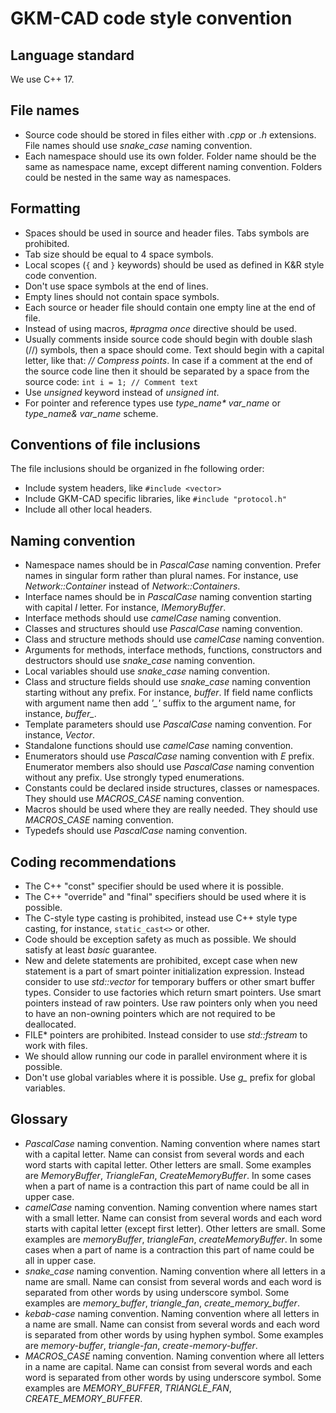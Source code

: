 # GKM-CAD code style convention

## Language standard
We use C++ 17.

## File names
* Source code should be stored in files either with *.cpp* or *.h* extensions.
  File names should use *snake_case* naming convention.
* Each namespace should use its own folder. Folder name should be the same as namespace name, except different naming convention.
  Folders could be nested in the same way as namespaces.

## Formatting
* Spaces should be used in source and header files. Tabs symbols are prohibited.
* Tab size should be equal to 4 space symbols.
* Local scopes (```{``` and ```}``` keywords) should be used as defined in K&R style code convention.
* Don't use space symbols at the end of lines.
* Empty lines should not contain space symbols.
* Each source or header file should contain one empty line at the end of file.
* Instead of using macros, *#pragma once* directive should be used.
* Usually comments inside source code should begin with double slash (//) symbols, then a space should come.
  Text should begin with a capital letter, like that: *// Compress points*.
  In case if a comment at the end of the source code line then it should be separated by a space from the source code:
  ```int i = 1; // Comment text```
* Use *unsigned* keyword instead of *unsigned int*.
* For pointer and reference types use _type_name* var_name_ or _type_name& var_name_ scheme.

## Conventions of file inclusions
The file inclusions should be organized in fhe following order:
* Include system headers, like ```#include <vector>```
* Include GKM-CAD specific libraries, like ```#include "protocol.h"```
* Include all other local headers.

## Naming convention
* Namespace names should be in *PascalCase* naming convention.
  Prefer names in singular form rather than plural names.
  For instance, use *Network::Container* instead of *Network::Containers*.
* Interface names should be in *PascalCase* naming convention starting with capital *I* letter.
  For instance, *IMemoryBuffer*.
* Interface methods should use *camelCase* naming convention.
* Classes and structures should use *PascalCase* naming convention.
* Class and structure methods should use *camelCase* naming convention.
* Arguments for methods, interface methods, functions, constructors and destructors should use *snake_case* naming convention.
* Local variables should use *snake_case* naming convention.
* Class and structure fields should use *snake_case* naming convention starting without any prefix.
  For instance, *buffer*. If field name conflicts with argument name then add *'_'* suffix to the argument name,
  for instance, *buffer_*.
* Template parameters should use *PascalCase* naming convention. For instance, *Vector*.
* Standalone functions should use *camelCase* naming convention.
* Enumerators should use *PascalCase* naming convention with *E* prefix.
  Enumerator members also should use *PascalCase* naming convention without any prefix. Use strongly typed enumerations.
* Constants could be declared inside structures, classes or namespaces. They should use *MACROS_CASE* naming convention.
* Macros should be used where they are really needed. They should use *MACROS_CASE* naming convention.
* Typedefs should use *PascalCase* naming convention.

## Coding recommendations
* The C++ "const" specifier should be used where it is possible.
* The C++ "override" and "final" specifiers should be used where it is possible.
* The C-style type casting is prohibited, instead use C++ style type casting, for instance, ```static_cast<>``` or other.
* Code should be exception safety as much as possible. We should satisfy at least *basic* guarantee.
* New and delete statements are prohibited, except case when new statement is a part of smart pointer initialization expression.
  Instead consider to use *std::vector* for temporary buffers or other smart buffer types.
  Consider to use factories which return smart pointers. Use smart pointers instead of raw pointers.
  Use raw pointers only when you need to have an non-owning pointers which are not required to be deallocated.
* FILE* pointers are prohibited. Instead consider to use *std::fstream* to work with files.
* We should allow running our code in parallel environment where it is possible.
* Don't use global variables where it is possible.
  Use *g_* prefix for global variables.

## Glossary
* *PascalCase* naming convention.
  Naming convention where names start with a capital letter.
  Name can consist from several words and each word starts with capital letter.
  Other letters are small. Some examples are *MemoryBuffer*, *TriangleFan*, *CreateMemoryBuffer*.
  In some cases when a part of name is a contraction this part of name could be all in upper case.
* *camelCase* naming convention.
  Naming convention where names start with a small letter.
  Name can consist from several words and each word starts with capital letter (except first letter).
  Other letters are small. Some examples are *memoryBuffer*, *triangleFan*, *createMemoryBuffer*.
  In some cases when a part of name is a contraction this part of name could be all in upper case.
* *snake_case* naming convention.
  Naming convention where all letters in a name are small.
  Name can consist from several words and each word is separated from other words by using underscore symbol.
  Some examples are *memory_buffer*, *triangle_fan*, *create_memory_buffer*.
* *kebab-case* naming convention.
  Naming convention where all letters in a name are small.
  Name can consist from several words and each word is separated from other words by using hyphen symbol.
  Some examples are *memory-buffer*, *triangle-fan*, *create-memory-buffer*.
* *MACROS_CASE* naming convention.
  Naming convention where all letters in a name are capital.
  Name can consist from several words and each word is separated from other words by using underscore symbol.
  Some examples are *MEMORY_BUFFER*, *TRIANGLE_FAN*, *CREATE_MEMORY_BUFFER*.
